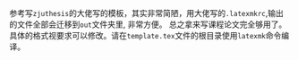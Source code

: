 参考写`zjuthesis`的大佬写的模板，其实非常简陋，用大佬写的`.latexmkrc`,输出的文件全部会迁移到`out`文件夹里, 非常方便。
总之拿来写课程论文完全够用了。具体的格式视要求可以修改。请在`template.tex`文件的根目录使用`latexmk`命令编译。
